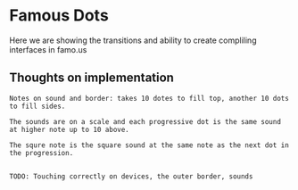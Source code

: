Famous Dots
========================

Here we are showing the transitions and ability to create compliling interfaces in famo.us

Thoughts on implementation
------------

    Notes on sound and border: takes 10 dotes to fill top, another 10 dots to fill sides. 

    The sounds are on a scale and each progressive dot is the same sound at higher note up to 10 above.

    The squre note is the square sound at the same note as the next dot in the progression.


    TODO: Touching correctly on devices, the outer border, sounds

